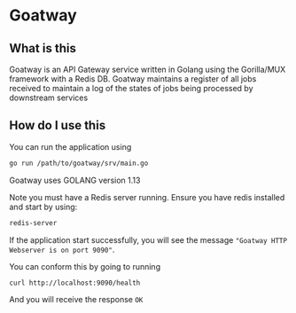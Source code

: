 # Goatway

## What is this

Goatway is an API Gateway service written in Golang using the Gorilla/MUX framework with a Redis DB. Goatway maintains a register of all jobs received to maintain a log of the states of jobs being processed by downstream services

## How do I use this
You can run the application using

```bash
go run /path/to/goatway/srv/main.go
```
Goatway uses GOLANG version 1.13

Note you must have a Redis server running. Ensure you have redis installed and start by using:

```bash
redis-server
```

If the application start successfully, you will see the message `"Goatway HTTP Webserver is on port 9090"`.

You can conform this by going to running

```bash
curl http://localhost:9090/health
```

And you will receive the response `OK`
